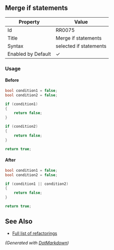 ## Merge if statements

| Property           | Value                  |
| ------------------ | ---------------------- |
| Id                 | RR0075                 |
| Title              | Merge if statements    |
| Syntax             | selected if statements |
| Enabled by Default | &#x2713;               |

### Usage

#### Before

```csharp
bool condition1 = false;
bool condition2 = false;

if (condition1)
{
    return false;
}

if (condition2)
{
    return false;
}

return true;
```

#### After

```csharp
bool condition1 = false;
bool condition2 = false;

if (condition1 || condition2)
{
    return false;
}

return true;
```

## See Also

* [Full list of refactorings](Refactorings.md)


*\(Generated with [DotMarkdown](http://github.com/JosefPihrt/DotMarkdown)\)*